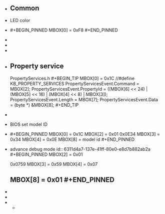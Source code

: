 - ## Common
- LED color
- #+BEGIN_PINNED
  MBOX[0] = 0xF8
   #+END_PINNED
-
-
-
- ## Property service
  PropertyServices.h
  #+BEGIN_TIP
  MBOX[0] = 0x1C //#define KB_PROPERTY_SERVICES
  PropertyServicesEvent.Command = MBOX[2];
  PropertyServicesEvent.PropertyId = ((MBOX[6] << 24) | (MBOX[5] << 16) | (MBOX[4] << 8) | MBOX[3]);
  PropertyServicesEvent.Length = MBOX[7];
  PropertyServicesEvent.Data = (byte *) &MBOX[8];
  #+END_TIP
-
- BIOS set model ID
- #+BEGIN_PINNED
  MBOX[0] = 0x1C
  MBOX[2] = 0x01
  0x0E34
  MBOX[3] = 0x34
  MBOX[4] = 0x0E
  MBOX[8] = model id
   #+END_PINNED
- advance debug mode
  id:: 6311d4a7-137e-41ff-80e0-e8d7b882ab2a
  #+BEGIN_PINNED
  MBOX[2] = 0x01
  
  0x0759
  MBOX[3] = 0x59
  MBOX[4] = 0x07
  
  MBOX[8] = 0x01
   #+END_PINNED
	-
-
-
-
	-